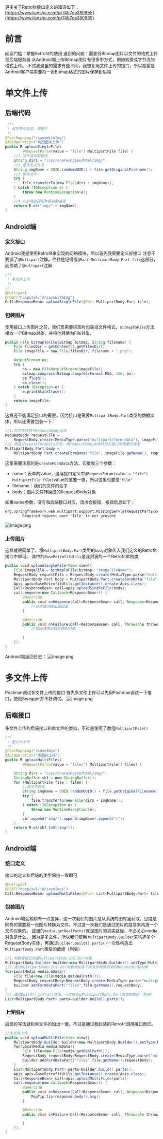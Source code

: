 更多关于Retrofit接口定义的知识如下：[https://www.jianshu.com/p/74b7da380855](https://www.jianshu.com/p/74b7da380855)
# 前言
阅读门槛：掌握Retrofit的使用
遇到的问题：需要将Bitmap图片以文件的格式上传至后端服务器
从Android端上传Bitmap图片有很多中方式，例如转换成字节流的格式上传。
不过我这里的需求有些不同，我想复用文件上传的接口，所以期望是Android客户端需要将一张Bitmap格式的图片保存到后端

# 单文件上传
## 后端代码
```java
 /**
 * 保存节点信息，带图片
 */
@PostMapping("/saveWithImg")
@ApiOperation("病历图片上传")
public R uploadSingleFile(
        @RequestParam(value = "file") MultipartFile file) {
    //1.文件保存的路径
    String dirs = "/usr/share/nginx/html/img/";
    //2.重命名文件名
    String imgName = UUID.randomUUID() + file.getOriginalFilename();
    //3.保存文件
    try {
        file.transferTo(new File(dirs + imgName));
    } catch (IOException e) {
        throw new RuntimeException(e);
    }
    //4.向前端返回图片保存的路径
    return R.ok("img/" + imgName);
}
```
## Android端
### 定义接口
Android我是使用Retrofit来实现的网络模块，所以首先我需要定义好接口
注意不要漏了`@Multipart`注解，往往是记得写`@Part MultipartBody.Part file`这部分，而忽略了`@Multipart`注解
```java
/**
 * 单文件上传
 */
//
@Multipart
@POST("hospital/jd/saveWithImg")
Call<ResponseBean> uploadSingleFile(@Part MultipartBody.Part file);
```
### 包装图片
使用接口上传图片之前，我们现需要把图片包装成文件格式，`bitmapToFile`方法接收一个Bitmap对象，并将他转换为File对象。
```java
public File bitmapToFile(Bitmap bitmap, String filename) {
    File filesDir = getContext().getFilesDir();
    File imageFile = new File(filesDir, filename + ".png");

    OutputStream os;
    try {
        os = new FileOutputStream(imageFile);
        bitmap.compress(Bitmap.CompressFormat.PNG, 100, os);
        os.flush();
        os.close();
    } catch (Exception e) {
        e.printStackTrace();
    }
    return imageFile;
}

```
这样还不能满足接口的需要，因为接口是需要`MultipartBody.Part`类型的数据实体，所以还需要包装一下：
```java
//1.将文件转换为RequestBody实体
RequestBody requestFile = 
	RequestBody.create(MediaType.parse("multipart/form-data"), imageFile);
//2.再通过createFormData方法，将RequestBody实体转为为接口所需要的类型
MultipartBody.Part body = 
	MultipartBody.Part.createFormData("file", imageFile.getName(), requestFile);
```
这里需要注意的是`createFormData`方法，它接收三个参数：

- name：表单的value，这与接口定义中`@RequestParam(value = "file") MultipartFile file)`value的值要一直，所以这里也要是`"file"`
- filename：我们的文件的名字
- body：图片文件转换成的RequestBody对象

如果name参数，没有和后端接口对应，请求会报错，报错信息如下：
```java
org.springframework.web.multipart.support.MissingServletRequestPartException: 
		Required request part 'file' is not present
```
![image.png](../../images/毕业设计/ae9d5c0add493ac4cba861d5fefe1d44.png)
### 上传图片
这样就很简单了，将`MultipartBody.Part`类型的`body`对象传入我们定义的Retrofit接口中即可。
其中的`BaseRetrofitUtils`是我封装的一个Retrofit单例类
```java
public void uploadSingleFile(View view){
    File imageFile = bitmapToFile(bitmap, "imageFileName");
    RequestBody requestFile = RequestBody.create(MediaType.parse("multipart/form-data"), imageFile);
    MultipartBody.Part body = MultipartBody.Part.createFormData("file", imageFile.getName(), requestFile);
    Apis apis=BaseRetrofitUtils.getInstance().create(Apis.class);
    Call<ResponseBean> call=apis.uploadSingleFile(body);
    call.enqueue(new Callback<ResponseBean>() {
        @Override
        public void onResponse(Call<ResponseBean> call, Response<ResponseBean> response) {
            //请求成功输出返回值
        }

        @Override
        public void onFailure(Call<ResponseBean> call, Throwable throwable) {
            //输出请求出错时的返回值

        }
    });
}
```
Android端返回日志：
![image.png](../../images/毕业设计/1a344a784813debde183e1ef2cf6fbf1.png)

# 多文件上传
Postman调试多文件上传的接口
首先多文件上传可以先用Postman调试一下接口，使用Swagger并不好调试。
![image.png](../../images/毕业设计/fb03b62832b0ba8201f6a7fee65ab650.png)
## 后端接口
多文件上传的后端接口和单文件的类似，不过是使用了数组`MultipartFile[]`
```java
/**
 * 图片的上传
 */
@PostMapping("/saveImgs")
@ApiOperation("多图片上传")
public R uploadMultiFiles(
        @RequestParam(value = "files") MultipartFile[] files) {

    String dirs = "/usr/share/nginx/html/img/";
    StringBuffer sbf = new StringBuffer();
    for (MultipartFile file : files) {
        //单文件保存
        String imgName = UUID.randomUUID() + file.getOriginalFilename();
        try {
            file.transferTo(new File(dirs + imgName));
        } catch (IOException e) {
            throw new RuntimeException(e);
        }
        sbf.append("img/").append(imgName).append(";");
    }
    return R.ok(sbf.toString());
}
```
## Android端
### 接口定义
接口的定义和后端的类型保持一致即可
```java
@Multipart
@POST("hospital/jd/saveImgs")
Call<ResponseBean> uploadMultiFiles(@Part List<MultipartBody.Part> files);
```
### 包装图片
Android端会稍稍有一点差异，这一次我们的图片是从系统的图库里获取，思路是同样的需要将一张图片转换为文件，不过这一次我们是通过图片的路径来构造一个文件对象的。
这里的`media.getRealPath()`就是图片的真实路径，不必关心media对象是什么。
因为是多文件，所以我们使用 `MultipartBody.Builder`来构造多个RequestBody实体，再通过`builder.build().parts()`一次性构造出`MultipartBody.Part`类型的数组（列表）
```java
//1.构建者模式创建MultipartBody.Builder对象
MultipartBody.Builder builder=new MultipartBody.Builder().setType(MultipartBody.FORM);
//2.通过MultipartBody.Builder对象添加多个由文件转换而来的RequestBody对象
for(LocalMedia media:mData){
    File file=new File(media.getRealPath());
    RequestBody requestBody=RequestBody.create(MediaType.parse("multipart/form-data"),file);
    builder.addFormDataPart("files",file.getName(),requestBody);
}
//3.通过build().parts()方法，一次构造出MultipartBody.Part类型的数组（列表）
List<MultipartBody.Part> parts=builder.build().parts();
```
### 上传图片
后面的写法就和单文件的如出一辙，不过是通过我封装的Retrofit调用接口而已。
```java
//多文件上传
public void uploadMultiFile(View view){
    MultipartBody.Builder builder=new MultipartBody.Builder().setType(MultipartBody.FORM);
    for(LocalMedia media:mData){
        File file=new File(media.getRealPath());
        RequestBody requestBody=RequestBody.create(MediaType.parse("multipart/form-data"),file);
        builder.addFormDataPart("files",file.getName(),requestBody);
    }
    List<MultipartBody.Part> parts=builder.build().parts();
    Apis apis=BaseRetrofitUtils.getInstance().create(Apis.class);
    Call<ResponseBean> call=apis.uploadMultiFiles(parts);
    call.enqueue(new Callback<ResponseBean>() {
        @Override
        public void onResponse(Call<ResponseBean> call, Response<ResponseBean> response) {
            PopTip.tip(response.body().msg);
        }

        @Override
        public void onFailure(Call<ResponseBean> call, Throwable throwable) {

        }
    });
}
```
